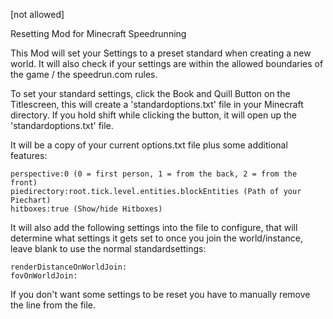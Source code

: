 [not allowed]

Resetting Mod for Minecraft Speedrunning

This Mod will set your Settings to a preset standard when creating a new world. It will also check if your settings are within the allowed boundaries of the game / the speedrun.com rules.

To set your standard settings, click the Book and Quill Button on the Titlescreen, this will create a 'standardoptions.txt' file in your Minecraft directory. If you hold shift while clicking the button, it will open up the 'standardoptions.txt' file.

It will be a copy of your current options.txt file plus some additional features:

    perspective:0 (0 = first person, 1 = from the back, 2 = from the front)
    piedirectory:root.tick.level.entities.blockEntities (Path of your Piechart)
    hitboxes:true (Show/hide Hitboxes)

It will also add the following settings into the file to configure, that will determine what settings it gets set to once you join the world/instance, leave blank to use the normal standardsettings:

    renderDistanceOnWorldJoin:
    fovOnWorldJoin:

If you don't want some settings to be reset you have to manually remove the line from the file.
